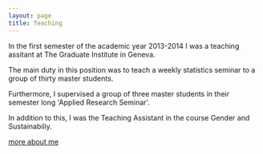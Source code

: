 ```yaml
---
layout: page
title: Teaching
---
```


In the first semester of the academic year 2013-2014 I was a teaching assitant at The Graduate Institute in Geneva.

The main duty in this position was to teach a weekly statistics seminar to a group of thirty master students.

Furthermore, I supervised a group of three master students in their semester long 'Applied Research Seminar'.

In addition to this, I was the Teaching Assistant in the course Gender and Sustainabiliy.

[more about me](/about)
